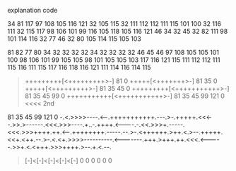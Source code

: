 explanation code

34 81 117 97 108 105 116 121 32 105 115 32 111 112 112 111 115 101 100 32 116 111 32 115 117 98 106 101 99 116 105 118 105 116 121 46 34 32 45 32 82 111 98 101 114 116 32 77 46 32 80 105 114 115 105 103

81 82 77 80
34 32 32 32 32 34 32 32 32 32
46 45 46
97 108 105 105 101 100 98 106 101 99 105 105 98 101 105 105 103
117 116 121 115 111 112 112 111 115 116 111 115 117 116 118 116 121 111 114 116 114 115

>+++++++++[<+++++++++>-] 81 0
>+++++[<+++++++>-] 81 35 0 
>+++++[<+++++++++>-] 81 35 45 0
>+++++++++[<+++++++++++>-] 81 35 45 99 0
>+++++++++++[<+++++++++++>-] 81 35 45 99 121 0
<<<< 2nd 

81 35 45 99 121 0
-.<.>>>>----.<--.+++++++++++.---.>-.+++++.<<<--.>>.>------.<<<.>>>----.+..-.++++.<----.-.<<.>>>+.-----.<<<.>>>++++.++.<--.++++++++.-----.--.>-.<++++++.>++.<.>--.+++++.<<+.<++.--.>-.<.<+.>>>>----------.<-------.+++.>+++.++.<<<.<-----.>>+.<.<+++.>>>++++.>--.+.<.--.
>[-]<[-]<[-]<[-]<[-]
0 0 0 0 0 0
